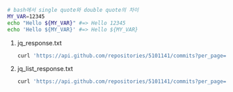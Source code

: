 ```bash
# bash에서 single quote와 double quote의 차이
MY_VAR=12345
echo "Hello ${MY_VAR}" #=> Hello 12345
echo 'Hello ${MY_VAR}' #=> Hello ${MY_VAR}
```

1.  jq_response.txt

    ```bash
    curl 'https://api.github.com/repositories/5101141/commits?per_page=5' | jq '.[]'
    ```

2.  jq_list_response.txt

    ```bash
    curl 'https://api.github.com/repositories/5101141/commits?per_page=5' | jq '[.[].parents[].sha]'
    ```
